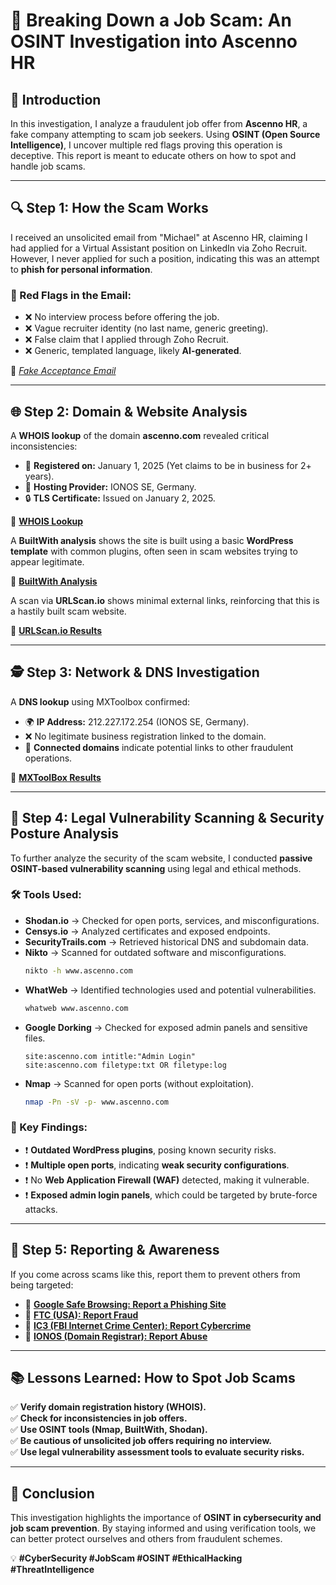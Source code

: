 # 🚨 Breaking Down a Job Scam: An OSINT Investigation into Ascenno HR

## 📌 Introduction
In this investigation, I analyze a fraudulent job offer from **Ascenno HR**, a fake company attempting to scam job seekers. Using **OSINT (Open Source Intelligence)**, I uncover multiple red flags proving this operation is deceptive. This report is meant to educate others on how to spot and handle job scams.

---

## 🔍 Step 1: How the Scam Works
I received an unsolicited email from "Michael" at Ascenno HR, claiming I had applied for a Virtual Assistant position on LinkedIn via Zoho Recruit. However, I never applied for such a position, indicating this was an attempt to **phish for personal information**.

### 🚩 Red Flags in the Email:
- ❌ No interview process before offering the job.
- ❌ Vague recruiter identity (no last name, generic greeting).
- ❌ False claim that I applied through Zoho Recruit.
- ❌ Generic, templated language, likely **AI-generated**.

📸 *[Fake Acceptance Email](https://drive.google.com/file/d/1cTe8rF4AOpqDtRmj3KpZrf05Qvexxyhu/view?usp=sharing)*

---

## 🌐 Step 2: Domain & Website Analysis
A **WHOIS lookup** of the domain **ascenno.com** revealed critical inconsistencies:
- 📅 **Registered on:** January 1, 2025 (Yet claims to be in business for 2+ years).
- 🏢 **Hosting Provider:** IONOS SE, Germany.
- 🔒 **TLS Certificate:** Issued on January 2, 2025.

📸 **[WHOIS Lookup](https://drive.google.com/file/d/15Dyai66-netjfScMJd9TxkBvk6WLUf6Z/view?usp=drive_link)**

A **BuiltWith analysis** shows the site is built using a basic **WordPress template** with common plugins, often seen in scam websites trying to appear legitimate.

📸 **[BuiltWith Analysis](https://drive.google.com/file/d/1xPHy72ixahmgSWGJIbDlPAqfc-94O7ta/view?usp=drive_link)**

A scan via **URLScan.io** shows minimal external links, reinforcing that this is a hastily built scam website.

📸 **[URLScan.io Results](https://drive.google.com/file/d/1OgeYeskLQZnwJaEyhbi9eeV1KTszsRj8/view?usp=drive_link)**

---

## 🕵️ Step 3: Network & DNS Investigation
A **DNS lookup** using MXToolbox confirmed:
- 🌍 **IP Address:** 212.227.172.254 (IONOS SE, Germany).
- ❌ No legitimate business registration linked to the domain.
- 🔗 **Connected domains** indicate potential links to other fraudulent operations.

📸 **[MXToolBox Results](https://drive.google.com/file/d/17p7Q0cepyIqHoIDJeBevb0cfdn3wiukc/view?usp=drive_link)**

---

## 🔐 Step 4: Legal Vulnerability Scanning & Security Posture Analysis
To further analyze the security of the scam website, I conducted **passive OSINT-based vulnerability scanning** using legal and ethical methods.

### 🛠️ Tools Used:
- **Shodan.io** → Checked for open ports, services, and misconfigurations.
- **Censys.io** → Analyzed certificates and exposed endpoints.
- **SecurityTrails.com** → Retrieved historical DNS and subdomain data.
- **Nikto** → Scanned for outdated software and misconfigurations.
  ```bash
  nikto -h www.ascenno.com
  ```
- **WhatWeb** → Identified technologies used and potential vulnerabilities.
  ```bash
  whatweb www.ascenno.com
  ```
- **Google Dorking** → Checked for exposed admin panels and sensitive files.
  ```plaintext
  site:ascenno.com intitle:"Admin Login"
  site:ascenno.com filetype:txt OR filetype:log
  ```
- **Nmap** → Scanned for open ports (without exploitation).
  ```bash
  nmap -Pn -sV -p- www.ascenno.com
  ```

### 🚨 Key Findings:
- ❗ **Outdated WordPress plugins**, posing known security risks.
- ❗ **Multiple open ports**, indicating **weak security configurations**.
- ❗ No **Web Application Firewall (WAF)** detected, making it vulnerable.
- ❗ **Exposed admin login panels**, which could be targeted by brute-force attacks.

---

## 🚨 Step 5: Reporting & Awareness
If you come across scams like this, report them to prevent others from being targeted:
- 🔗 **[Google Safe Browsing: Report a Phishing Site](https://safebrowsing.google.com/safebrowsing/report_phish/)**
- 🔗 **[FTC (USA): Report Fraud](https://reportfraud.ftc.gov/)**
- 🔗 **[IC3 (FBI Internet Crime Center): Report Cybercrime](https://www.ic3.gov/)**
- 🔗 **[IONOS (Domain Registrar): Report Abuse](https://www.ionos.com/terms-gtc/complaints)**

---

## 📚 Lessons Learned: How to Spot Job Scams
✅ **Verify domain registration history (WHOIS).**  
✅ **Check for inconsistencies in job offers.**  
✅ **Use OSINT tools (Nmap, BuiltWith, Shodan).**  
✅ **Be cautious of unsolicited job offers requiring no interview.**  
✅ **Use legal vulnerability assessment tools to evaluate security risks.**

---

## 🎯 Conclusion
This investigation highlights the importance of **OSINT in cybersecurity and job scam prevention**. By staying informed and using verification tools, we can better protect ourselves and others from fraudulent schemes.

💡 **#CyberSecurity #JobScam #OSINT #EthicalHacking #ThreatIntelligence**
